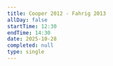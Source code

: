 ```yaml
---
title: Cooper 2012 - Fahrig 2013
allDay: false
startTime: 12:30
endTime: 14:30
date: 2025-10-28
completed: null
type: single
---
```

